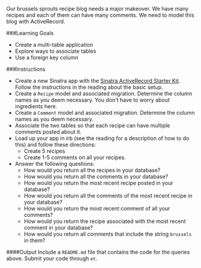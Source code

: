 Our brussels sprouts recipe blog needs a major makeover. We have many recipes and each of them can have many comments. We need to model this blog with ActiveRecord.

###Learning Goals
* Create a multi-table application
* Explore ways to associate tables
* Use a foreign key column

###Instructions
* Create a new Sinatra app with the [Sinatra ActiveRecord Starter Kit](https://github.com/LaunchAcademy/sinatra-activerecord-starter-kit). Follow the instructions in the reading about the basic setup.
* Create a `Recipe` model and associated migration. Determine the column names as you deem necessary. You don't have to worry about ingredients here.
* Create a `Comment` model and associated migration. Determine the column names as you deem necessary.
* Associate the two tables so that each recipe can have multiple comments posted about it.
* Load up your app in irb (see the reading for a description of how to do this) and follow these directions:
  * Create 5 recipes
  * Create 1-5 comments on all your recipes.
* Answer the following questions:
  * How would you return all the recipes in your database?
  * How would you return all the comments in your database?
  * How would you return the most recent recipe posted in your database?
  * How would you return all the comments of the most recent recipe in your database?
  * How would you return the most recent comment of all your comments?
  * How would you return the recipe associated with the most recent comment in your database?
  * How would you return all comments that include the string `brussels` in them?

####Output
Include a `README.md` file that contains the code for the queries above. Submit your code through `et`.
